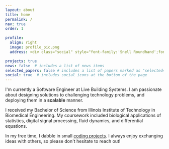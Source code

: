 ```yaml
---
layout: about
title: home
permalink: /
nav: true
order: 1

profile:
  align: right
  image: profile_pic.png
  address: <div class="social" style="font-family:'Snell Roundhand';font-size:13pt"><div class="contact-icons"><a href="/assets/pdf/David Bern Resume.pdf"><i class='fa-regular fa-file-pdf fa-2x'></i></a> <a href="https://github.com/odie5533"><i class='fab fa-github fa-2x'></i></a></div></div>

projects: true
news: false  # includes a list of news items
selected_papers: false # includes a list of papers marked as "selected={true}"
social: true  # includes social icons at the bottom of the page
---
```

I'm currently a Software Engineer at Live Building Systems. I am passionate about designing solutions to challenging technology problems, and deploying them in a <b>scalable</b> manner.
<!--
I am interested in data APIs, software architecture, and artificial intelligence.
-->

I received my Bachelor of Science from Illinois Institute of Technology in Biomedical Engineering. My coursework included biological applications of statistics, digital signal processing, fluid dynamics, and differential equations.

In my free time, I dabble in small <a href="https://github.com/odie5533">coding projects</a>. I always enjoy exchanging ideas with others, so please don't hesitate to reach out!<br><br>

